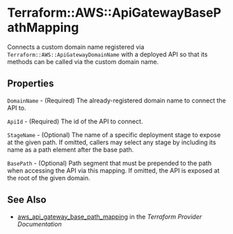 # Terraform::AWS::ApiGatewayBasePathMapping

Connects a custom domain name registered via `Terraform::AWS::ApiGatewayDomainName`
with a deployed API so that its methods can be called via the
custom domain name.

## Properties

`DomainName` - (Required) The already-registered domain name to connect the API to.

`ApiId` - (Required) The id of the API to connect.

`StageName` - (Optional) The name of a specific deployment stage to expose at the given path. If omitted, callers may select any stage by including its name as a path element after the base path.

`BasePath` - (Optional) Path segment that must be prepended to the path when accessing the API via this mapping. If omitted, the API is exposed at the root of the given domain.


## See Also

* [aws_api_gateway_base_path_mapping](https://www.terraform.io/docs/providers/aws/r/api_gateway_base_path_mapping.html) in the _Terraform Provider Documentation_